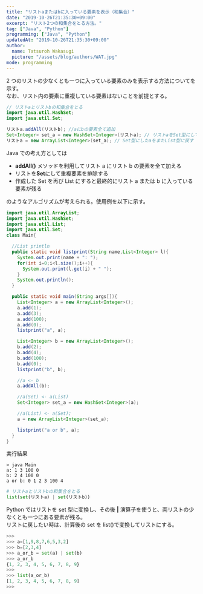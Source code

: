 ```yaml
---
title: "リストaまたはbに入っている要素を表示（和集合）"
date: "2019-10-26T21:35:30+09:00"
excerpt: "リスト2つの和集合をとる方法。"
tag: ["Java", "Python"]
programming: ["Java", "Python"]
updatedAt: "2019-10-26T21:35:30+09:00"
author:
  name: Tatsuroh Wakasugi
  picture: "/assets/blog/authors/WAT.jpg"
mode: programming
---
```


2 つのリストの少なくとも一つに入っている要素のみを表示する方法についてを示す。  
なお、リスト内の要素に重複している要素はないことを前提とする。

<div class="note_content_by_programming_language" id="note_content_Java">

```java
// リストaとリストbの和集合をとる
import java.util.HashSet;
import java.util.Set;

リストa.addAll(リストb); //aにbの要素全て追加
Set<Integer> set_a = new HashSet<Integer>(リストa); // リストaをSet型にして重複排除
リストa = new ArrayList<Integer>(set_a); // Set型にしたaをまたList型に戻す
```

Java での考え方としては

- **addAll()** メソッドを利用してリスト a にリスト b の要素を全て加える
- リストを**Set**にして重複要素を排除する
- 作成した Set を再び List にすると最終的にリスト a または b に入っている要素が残る

のようなアルゴリズムが考えられる。使用例を以下に示す。

```java
import java.util.ArrayList;
import java.util.HashSet;
import java.util.List;
import java.util.Set;
class Main{

  //List println
  public static void listprint(String name,List<Integer> l){
    System.out.print(name + ": ");
    for(int i=0;i<l.size();i++){
      System.out.print(l.get(i) + " ");
    }
    System.out.println();
  }

  public static void main(String args[]){
    List<Integer> a = new ArrayList<Integer>();
    a.add(1);
    a.add(3);
    a.add(100);
    a.add(0);
    listprint("a", a);

    List<Integer> b = new ArrayList<Integer>();
    b.add(2);
    b.add(4);
    b.add(100);
    b.add(0);
    listprint("b", b);

    //a <- b
    a.addAll(b);

    //a(Set) <- a(List)
    Set<Integer> set_a = new HashSet<Integer>(a);

    //a(List) <- a(Set);
    a = new ArrayList<Integer>(set_a);

    listprint("a or b", a);
  }
}
```

実行結果

```
> java Main
a: 1 3 100 0
b: 2 4 100 0
a or b: 0 1 2 3 100 4
```

</div>
<div class="note_content_by_programming_language" id="note_content_Python">

```python
# リストaとリストbの和集合をとる
list(set(リストa) | set(リストb))
```

Python ではリストを set 型に変換し、その後 **|** 演算子を使うと、両リストの少なくとも一つにある要素が残る。  
リストに戻したい時は、計算後の set を list()で変換してリストにする。

```python
>>>
>>> a=[1,9,8,7,6,5,3,2]
>>> b=[2,3,4]
>>> a_or_b = set(a) | set(b)
>>> a_or_b
{1, 2, 3, 4, 5, 6, 7, 8, 9}
>>>
>>> list(a_or_b)
[1, 2, 3, 4, 5, 6, 7, 8, 9]
>>>
```

</div>
